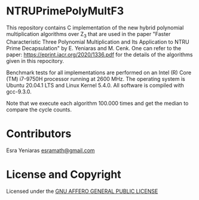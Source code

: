 # NTRUPrimePolyMultF3

This repository contains C implementation of the new hybrid polynomial multiplication algorithms over Z<sub>3</sub> that are used in the paper "Faster Characteristic Three Polynomial Multiplication and Its Application to NTRU Prime Decapsulation" by E. Yeniaras and M. Cenk. One can refer to the paper: https://eprint.iacr.org/2020/1336.pdf for the details of the algorithms given in this repocitory.

Benchmark tests for all implementations are performed on an Intel (R) Core (TM) i7-9750H processor running at 2600 MHz. The operating system is Ubuntu 20.04.1 LTS and Linux Kernel 5.4.0. All software is compiled with gcc-9.3.0.

Note that we execute each algorithm 100.000 times and get the median to compare the cycle counts. 


# Contributors

Esra Yeniaras <esramath@gmail.com>




# License and Copyright 

Licensed under the [GNU AFFERO GENERAL PUBLIC LICENSE](LICENSE) 


